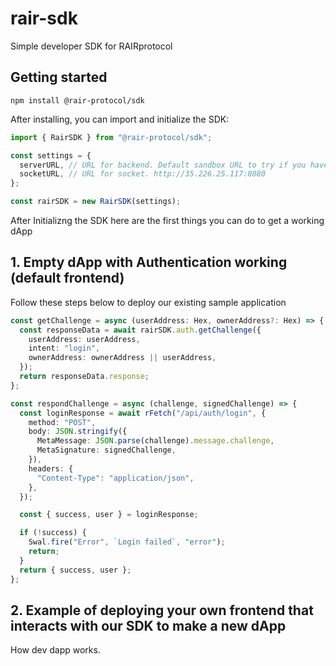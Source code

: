 # rair-sdk

Simple developer SDK for RAIRprotocol

## Getting started

```
npm install @rair-protocol/sdk
```

After installing, you can import and initialize the SDK:

```ts
import { RairSDK } from "@rair-protocol/sdk";

const settings = {
  serverURL, // URL for backend. Default sandbox URL to try if you haven't deployed your own backend rair-node yet http://35.226.25.117:5000
  socketURL, // URL for socket. http://35.226.25.117:8080
};

const rairSDK = new RairSDK(settings);
```
After Initializng the SDK here are the first things you can do to get a working dApp

## 1. Empty dApp with Authentication working (default frontend)

Follow these steps below to deploy our existing sample application

```ts
const getChallenge = async (userAddress: Hex, ownerAddress?: Hex) => {
  const responseData = await rairSDK.auth.getChallenge({
    userAddress: userAddress,
    intent: "login",
    ownerAddress: ownerAddress || userAddress,
  });
  return responseData.response;
};
```

```ts
const respondChallenge = async (challenge, signedChallenge) => {
  const loginResponse = await rFetch("/api/auth/login", {
    method: "POST",
    body: JSON.stringify({
      MetaMessage: JSON.parse(challenge).message.challenge,
      MetaSignature: signedChallenge,
    }),
    headers: {
      "Content-Type": "application/json",
    },
  });

  const { success, user } = loginResponse;

  if (!success) {
    Swal.fire("Error", `Login failed`, "error");
    return;
  }
  return { success, user };
};
```

## 2. Example of deploying your own frontend that interacts with our SDK to make a new dApp

How dev dapp works. 
